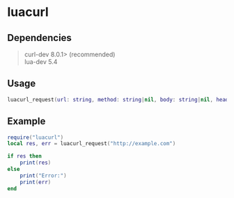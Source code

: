 # luacurl
## Dependencies
> curl-dev 8.0.1> (recommended)<br>
> lua-dev 5.4<br>
## Usage
```lua
luacurl_request(url: string, method: string|nil, body: string|nil, headers: table|nil) -> res: string|nil, err: string|nil
```
## Example
```lua
require("luacurl")
local res, err = luacurl_request("http://example.com")

if res then
	print(res)
else
	print("Error:")
	print(err)
end
```
